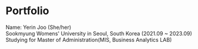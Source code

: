 # Portfolio

Name: Yerin Joo (She/her)  
Sookmyung Womens' University in Seoul, South Korea (2021.09 ~ 2023.09)  
Studying for Master of Administration(MIS, Business Analytics LAB) 
